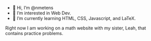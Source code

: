 - 👋 Hi, I’m @nmetens
- 👀 I’m interested in Web Dev.
- 🌱 I’m currently learning HTML, CSS, Javascript, and LaTeX.

Right now I am working on a math website with my sister, Leah, that contains practice problems.

<!---
nmetens/nmetens is a ✨ special ✨ repository because its `README.md` (this file) appears on your GitHub profile.
You can click the Preview link to take a look at your changes.
--->
